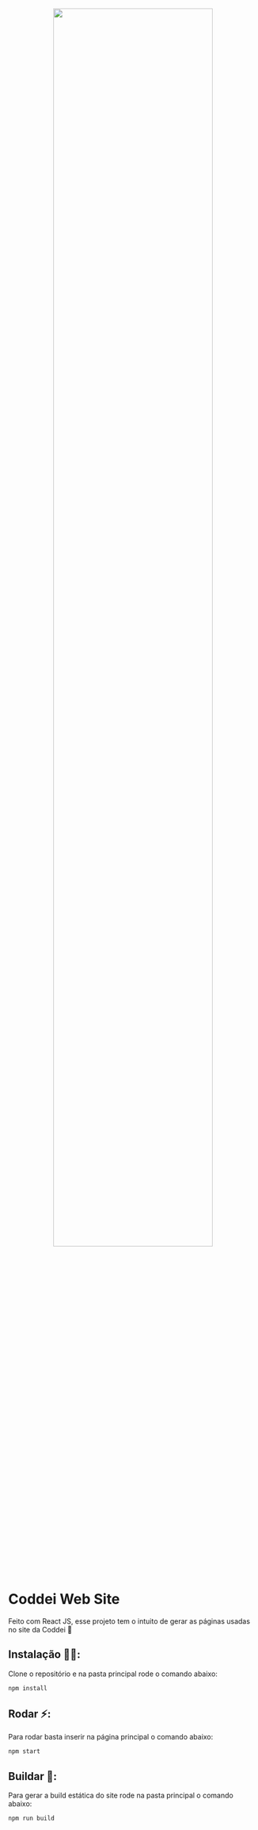 <br />
<p align="center">
    <a href="https://www.coddei.com">
        <img src="https://i.imgur.com/03bCh2l.png" width=80%>
    </a>
</p>
<br />

# Coddei Web Site
Feito com React JS, esse projeto tem o intuito de gerar as páginas usadas no site da Coddei 🌠

## Instalação 👩‍💻:
Clone o repositório e na pasta principal rode o comando abaixo:

```bash
npm install
```

## Rodar ⚡:
Para rodar basta inserir na página principal o comando abaixo:

```bash
npm start
```

## Buildar 🔧:
Para gerar a build estática do site rode na pasta principal o comando abaixo:

```bash
npm run build
```
